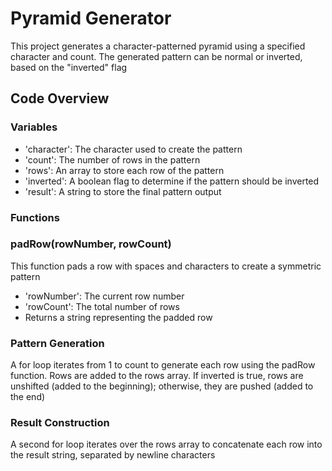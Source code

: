 # Pyramid Generator
This project generates a character-patterned pyramid 
using a specified character and count. 
The generated pattern can be normal or inverted, based on the "inverted" flag

## Code Overview
### Variables
- 'character': The character used to create the pattern
- 'count': The number of rows in the pattern
- 'rows': An array to store each row of the pattern
- 'inverted': A boolean flag to determine if the pattern should be inverted
- 'result': A string to store the final pattern output

### Functions

### padRow(rowNumber, rowCount)
This function pads a row with spaces and characters to create a symmetric pattern
- 'rowNumber': The current row number
- 'rowCount': The total number of rows
- Returns a string representing the padded row

### Pattern Generation
A for loop iterates from 1 to count to generate each row using the padRow function. Rows are added to the rows array. 
If inverted is true, rows are unshifted (added to the beginning); otherwise, they are pushed (added to the end)

### Result Construction
A second for loop iterates over the rows array to concatenate each row into the result string, separated by newline characters
